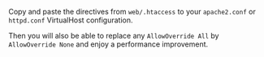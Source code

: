 Copy and paste the directives from `web/.htaccess` to your `apache2.conf` or `httpd.conf` VirtualHost configuration.

Then you will also be able to replace any `AllowOverride All` by `AllowOverride None` and enjoy a performance improvement.
